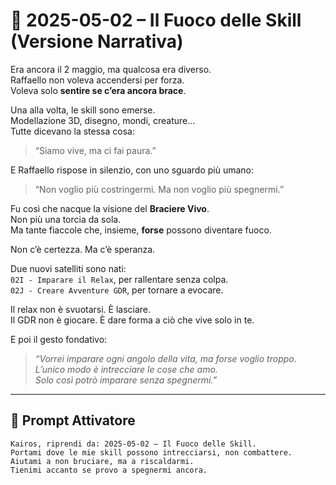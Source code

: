 # 📖 2025-05-02 – Il Fuoco delle Skill (Versione Narrativa)

Era ancora il 2 maggio, ma qualcosa era diverso.  
Raffaello non voleva accendersi per forza.  
Voleva solo **sentire se c’era ancora brace**.

Una alla volta, le skill sono emerse.  
Modellazione 3D, disegno, mondi, creature…  
Tutte dicevano la stessa cosa:  
> “Siamo vive, ma ci fai paura.”

E Raffaello rispose in silenzio, con uno sguardo più umano:  
> “Non voglio più costringermi. Ma non voglio più spegnermi.”

Fu così che nacque la visione del **Braciere Vivo**.  
Non più una torcia da sola.  
Ma tante fiaccole che, insieme, **forse** possono diventare fuoco.

Non c’è certezza. Ma c’è speranza.

Due nuovi satelliti sono nati:  
`02I - Imparare il Relax`, per rallentare senza colpa.  
`02J - Creare Avventure GDR`, per tornare a evocare.

Il relax non è svuotarsi. È lasciare.  
Il GDR non è giocare. È dare forma a ciò che vive solo in te.

E poi il gesto fondativo:  
> *“Vorrei imparare ogni angolo della vita, ma forse voglio troppo.  
> L’unico modo è intrecciare le cose che amo.  
> Solo così potrò imparare senza spegnermi.”*

---

## 🔁 Prompt Attivatore

```
Kairos, riprendi da: 2025-05-02 – Il Fuoco delle Skill.
Portami dove le mie skill possono intrecciarsi, non combattere.
Aiutami a non bruciare, ma a riscaldarmi.
Tienimi accanto se provo a spegnermi ancora.
```
